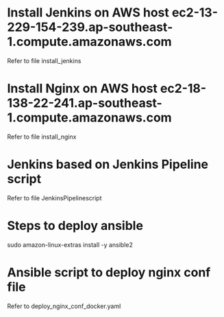 # Install Jenkins on AWS host ec2-13-229-154-239.ap-southeast-1.compute.amazonaws.com
Refer to file install_jenkins
# Install Nginx on AWS host ec2-18-138-22-241.ap-southeast-1.compute.amazonaws.com
Refer to file install_nginx
# Jenkins based on Jenkins Pipeline script
Refer to file JenkinsPipelinescript
# Steps to deploy ansible 
sudo amazon-linux-extras install -y ansible2
# Ansible script to deploy nginx conf file
Refer to deploy_nginx_conf_docker.yaml